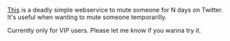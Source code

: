[This](https://n-days-mute.herokuapp.com/) is a deadly simple webservice to mute someone for N days on Twitter.
It's useful when wanting to mute someone temporarilly.

Currently only for VIP users. Please let me know if you wanna try it.
